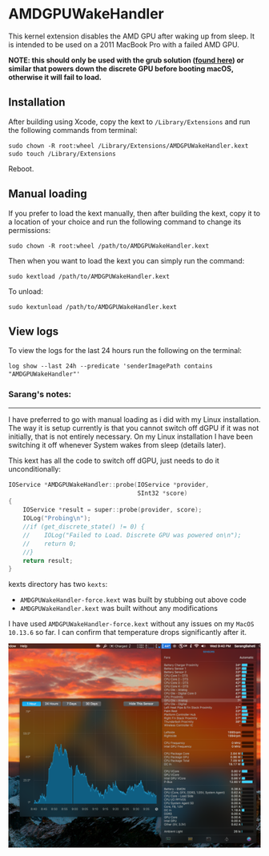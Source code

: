 #  AMDGPUWakeHandler

This kernel extension disables the AMD GPU after waking up from sleep. It is intended to be used on a 2011 MacBook Pro with a failed AMD GPU.

**NOTE: this should only be used with the grub solution ([found here](https://gist.github.com/blackgate/17ac402e35d2f7e0f1c9708db3dc7a44)) or similar that powers down the discrete GPU before booting macOS, otherwise it will fail to load.**

## Installation

After building using Xcode, copy the kext to `/Library/Extensions` and run the following commands from terminal:

```
sudo chown -R root:wheel /Library/Extensions/AMDGPUWakeHandler.kext
sudo touch /Library/Extensions
```

Reboot.

## Manual loading

If you prefer to load the kext manually, then after building the kext, copy it to a location of your choice and run the following command to change its permissions:

```
sudo chown -R root:wheel /path/to/AMDGPUWakeHandler.kext
```

Then when you want to load the kext you can simply run the command:

```
sudo kextload /path/to/AMDGPUWakeHandler.kext
```

To unload:

```
sudo kextunload /path/to/AMDGPUWakeHandler.kext
```

## View logs

To view the logs for the last 24 hours run the following on the terminal:
```
log show --last 24h --predicate 'senderImagePath contains "AMDGPUWakeHandler"'
```


### Sarang's notes:
-----

I have preferred to go with manual loading as i did with my Linux installation.
The way it is setup currently is that you cannot switch off dGPU if it was not initially, that is not entirely necessary. On my Linux installation I have been switching it off whenever System wakes from sleep (details later).

This kext has all the code to switch off dGPU, just needs to do it unconditionally:

```cpp
IOService *AMDGPUWakeHandler::probe(IOService *provider,
                                    SInt32 *score)
{
    IOService *result = super::probe(provider, score);
    IOLog("Probing\n");
    //if (get_discrete_state() != 0) {
    //    IOLog("Failed to Load. Discrete GPU was powered on\n");
    //    return 0;
    //}
    return result;
}
```

kexts directory has two `kexts`:
 
 - `AMDGPUWakeHandler-force.kext` was built by stubbing out above code
 - `AMDGPUWakeHandler.kext` was built without any modifications

I have used `AMDGPUWakeHandler-force.kext` without any issues on my `MacOS 10.13.6` so far. I can confirm that temperature drops significantly after it.

![istats Menu Snapshot](https://github.com/sarangbaheti/AMDGPUWakeHandler/blob/master/images/dGPU-swithced-off-forcefully.png)

